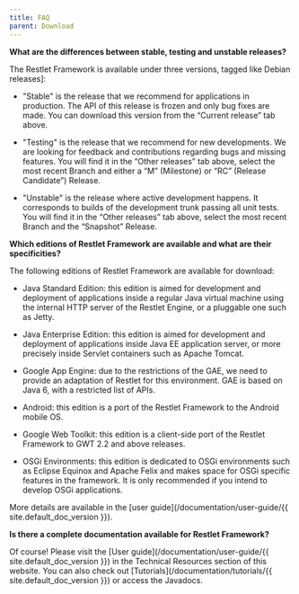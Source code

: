 ```yaml
---
title: FAQ
parent: Download
---
```

**What are the differences between stable, testing and unstable releases?**

The Restlet Framework is available under three versions, tagged like Debian releases]:

- "Stable" is the release that we recommend for applications in production. The API of this release is frozen and only bug fixes are made. You can download this version from the “Current release” tab above.

- "Testing" is the release that we recommend for new developments. We are looking for feedback and contributions regarding bugs and missing features. You will find it in the “Other releases” tab above, select the most recent Branch and either a “M” (Milestone) or “RC” (Release Candidate”) Release.

- "Unstable" is the release where active development happens. It corresponds to builds of the development trunk passing all unit tests. You will find it in the “Other releases” tab above, select the most recent Branch and the “Snapshot” Release.

**Which editions of Restlet Framework are available and what are their specificities?**

The following editions of Restlet Framework are available for download:

- Java Standard Edition: this edition is aimed for development and deployment of applications inside a regular Java virtual machine using the internal HTTP server of the Restlet Engine, or a pluggable one such as Jetty.

- Java Enterprise Edition: this edition is aimed for development and deployment of applications inside Java EE application server, or more precisely inside Servlet containers such as Apache Tomcat.

- Google App Engine: due to the restrictions of the GAE, we need to provide an adaptation of Restlet for this environment. GAE is based on Java 6, with a restricted list of APIs.

- Android: this edition is a port of the Restlet Framework to the Android mobile OS.

- Google Web Toolkit: this edition is a client-side port of the Restlet Framework to GWT 2.2 and above releases.

- OSGi Environments: this edition is dedicated to OSGi environments such as Eclipse Equinox and Apache Felix and makes space for OSGi specific features in the framework. It is only recommended if you intend to develop OSGi applications.

More details are available in the [user guide](/documentation/user-guide/{{ site.default_doc_version }}).

**Is there a complete documentation available for Restlet Framework?**

Of course! Please visit the [User guide](/documentation/user-guide/{{ site.default_doc_version }}) in the Technical Resources section of this website. You can also check out [Tutorials](/documentation/tutorials/{{ site.default_doc_version }}) or access the Javadocs.
